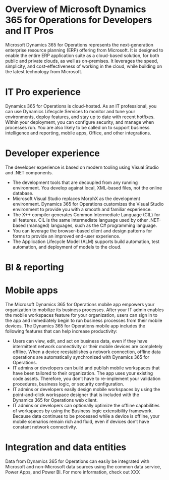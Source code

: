 # Overview of Microsoft Dynamics 365 for Operations for Developers and IT Pros

Microsoft Dynamics 365 for Operations represents the next-generation enterprise resource planning (ERP) offering from Microsoft. It is designed to enable the entire ERP application suite as a cloud-based solution, for both public and private clouds, as well as on-premises. It leverages the speed, simplicity, and cost-effectiveness of working in the cloud, while building on the latest technology from Microsoft.

# IT Pro experience

Dynamics 365 for Operations is cloud-hosted. As an IT professional, you can use Dynamics Lifecycle Services to monitor and tune your environments, deploy features, and stay up to date with recent hotfixes. Within your deployment, you can configure security, and manage when processes run. You are also likely to be called on to support business intelligence and reporting, mobile apps, Office, and other integrations. 

# Developer experience
The developer experience is based on modern tooling using Visual Studio and .NET components.
-	The development tools that are decoupled from any running environment. You develop against local, XML-based files, not the online database.
-	Microsoft Visual Studio replaces MorphX as the development environment. Dynamics 365 for Operations customizes the Visual Studio environment to provide you with a smooth and familiar experience.
-	The X++ compiler generates Common Intermediate Language (CIL) for all features. CIL is the same intermediate language used by other .NET-based (managed) languages, such as the C# programming language.
-	You can leverage the browser-based client and design patterns for forms to provide an improved end-user experience.
-	The Application Lifecycle Model (ALM) supports build automation, test automation, and deployment of models to the cloud.

# BI & reporting

# Mobile apps
The Microsoft Dynamics 365 for Operations mobile app empowers your organization to mobilize its business processes. After your IT admin enables the mobile workspaces feature for your organization, users can sign in to the app and immediately begin to run business processes from their mobile devices. The Dynamics 365 for Operations mobile app includes the following features that can help increase productivity:
+ Users can view, edit, and act on business data, even if they have intermittent network connectivity or their mobile devices are completely offline. When a device reestablishes a network connection, offline data operations are automatically synchronized with Dynamics 365 for Operations. 
+ IT admins or developers can build and publish mobile workspaces that have been tailored to their organization. The app uses your existing code assets. Therefore, you don’t have to re-implement your validation procedures, business logic, or security configuration. 
+ IT admins or developers easily design mobile workspaces by using the point-and-click workspace designer that is included with the Dynamics 365 for Operations web client. 
+ IT admins or developers can optionally optimize the offline capabilities of workspaces by using the Business logic extensibility framework. Because data continues to be processed while a device is offline, your mobile scenarios remain rich and fluid, even if devices don’t have constant network connectivity. 

# Integration and data entities
Data from Dynamics 365 for Operations can easily be integrated with Microsoft and non-Microsoft data sources using the common data service, Power Apps, and Power BI. For more information, check out XXX
